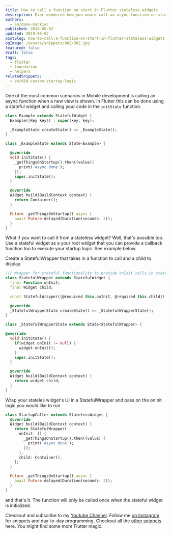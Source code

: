 ```yaml
---
title: How to call a function on start in Flutter stateless widgets
description: Ever wondered how you would call an async function on start in Flutter from a stateless widget? Well here you go.
authors:
  - en/dane-mackier
published: 2019-05-02
updated: 2019-05-02
postSlug: how-to-call-a-function-on-start-in-flutter-stateless-widgets
ogImage: /assets/snippets/002/002.jpg
featured: false
draft: false
tags:
  - flutter
  - foundation
  - helpers
relatedSnippets:
  - en/010-custom-startup-logic
---
```


One of the most common scenarios in Mobile development is calling an async function when a new view is shown. In Flutter this can be done using a stateful widget and calling your code in the `initState` function.

```dart
class Example extends StatefulWidget {
  Example({Key key}) : super(key: key);

  _ExampleState createState() => _ExampleState();
}

class _ExampleState extends State<Example> {

  @override
  void initState() {
    _getThingsOnStartup().then((value){
      print('Async done');
    });
    super.initState();
  }

  @override
  Widget build(BuildContext context) {
    return Container();
  }

  Future _getThingsOnStartup() async {
    await Future.delayed(Duration(seconds: 2));
  }
}
```

What if you want to call it from a stateless widget? Well, that's possible too. Use a stateful widget as a your root widget that you can provide a callback function too to execute your startup logic. See example below.

Create a StatefulWrapper that takes in a function to call and a child to display.

```dart
/// Wrapper for stateful functionality to provide onInit calls in stateles widget
class StatefulWrapper extends StatefulWidget {
  final Function onInit;
  final Widget child;

  const StatefulWrapper({@required this.onInit, @required this.child});

  @override
  _StatefulWrapperState createState() => _StatefulWrapperState();
}

class _StatefulWrapperState extends State<StatefulWrapper> {

@override
  void initState() {
    if(widget.onInit != null) {
      widget.onInit();
    }
    super.initState();
  }

  @override
  Widget build(BuildContext context) {
    return widget.child;
  }
}
```

Wrap your stateles widget's UI in a StatefulWrapper and pass on the onInit logic you would like to run

```dart
class StartupCaller extends StatelessWidget {
  @override
  Widget build(BuildContext context) {
    return StatefulWrapper(
      onInit: () {
        _getThingsOnStartup().then((value) {
          print('Async done');
        });
      },
      child: Container(),
    );
  }

  Future _getThingsOnStartup() async {
    await Future.delayed(Duration(seconds: 2));
  }
}
```

and that's it. The function will only be called once when the stateful widget is initialized.

Checkout and subscribe to my [Youtube Channel](https://www.youtube.com/c/filledstacks?sub_confirmation=1). Follow me [on Instagram](https://www.instagram.com/filledstacks/) for snippets and day-to-day programming. Checkout all the [other snippets](/snippets) here. You might find some more Flutter magic.
